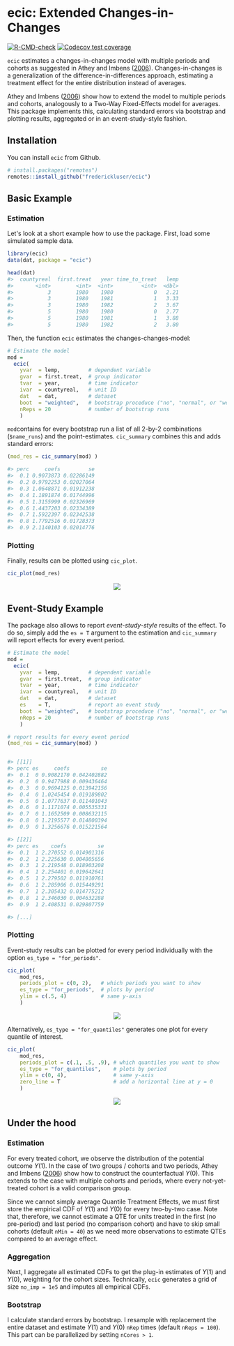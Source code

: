 
# ecic: Extended Changes-in-Changes

 <!-- badges: start -->
   [![R-CMD-check](https://github.com/frederickluser/ecic/actions/workflows/R-CMD-check.yaml/badge.svg)](https://github.com/frederickluser/ecic/actions/workflows/R-CMD-check.yaml)
 [![Codecov test coverage](https://codecov.io/gh/frederickluser/ecic/branch/main/graph/badge.svg)](https://app.codecov.io/gh/frederickluser/ecic?branch=main)

 <!-- badges: end -->

`ecic` estimates a changes-in-changes model with multiple periods and 
cohorts as suggested in Athey and Imbens
([2006](https://onlinelibrary.wiley.com/doi/10.1111/j.1468-0262.2006.00668.x)).
Changes-in-changes is a generalization of the difference-in-differences approach, estimating
a treatment effect for the entire distribution instead of averages.

Athey and Imbens
([2006](https://onlinelibrary.wiley.com/doi/10.1111/j.1468-0262.2006.00668.x))
show how to extend the model to multiple periods and cohorts, analogously to a Two-Way Fixed-Effects model for averages.
This package implements this, 
calculating standard errors via bootstrap and plotting results, aggregated or in an event-study-style fashion.

## Installation

You can install `ecic` from Github.

``` r
# install.packages("remotes")
remotes::install_github("frederickluser/ecic")
```

## Basic Example
### Estimation
Let's look at a short example how to use the package. First, load some simulated sample data.
``` r
library(ecic)
data(dat, package = "ecic")

head(dat)
#>  countyreal  first.treat   year time_to_treat   lemp
#>       <int>        <int>  <int>         <int>  <dbl>
#>           3        1980    1980             0   2.21
#>           3        1980    1981             1   3.33
#>           3        1980    1982             2   3.67
#>           5        1980    1980             0   2.77
#>           5        1980    1981             1   3.88
#>           5        1980    1982             2   3.80
```


Then, the function `ecic` estimates the changes-changes-model:
``` r
# Estimate the model
mod =
  ecic(
    yvar  = lemp,         # dependent variable
    gvar  = first.treat,  # group indicator
    tvar  = year,         # time indicator
    ivar  = countyreal,   # unit ID
    dat   = dat,          # dataset
    boot  = "weighted",   # bootstrap proceduce ("no", "normal", or "weighted")
    nReps = 20            # number of bootstrap runs
    )
```
`mod`contains for every bootstrap run a list of all 2-by-2 combinations (`$name_runs`) and the point-estimates.
`cic_summary` combines this and adds standard errors:

``` r
(mod_res = cic_summary(mod) )

#> perc     coefs         se
#>  0.1 0.9073873 0.02286149
#>  0.2 0.9792253 0.02027064
#>  0.3 1.0648871 0.01912238
#>  0.4 1.1891874 0.01744996
#>  0.5 1.3155999 0.02326969
#>  0.6 1.4437203 0.02334389
#>  0.7 1.5922397 0.02342538
#>  0.8 1.7792516 0.01728373
#>  0.9 2.1140103 0.02014776
```

### Plotting
Finally, results can be plotted using `cic_plot`.
``` r
cic_plot(mod_res)
```
<p align="center"> 
  <img src=https://user-images.githubusercontent.com/57940466/215788814-0f4fc887-a265-4412-aded-d935c3a9c182.png>
</p>

## Event-Study Example
The package also allows to report _event-study-style_ results of the effect.
To do so, simply add the `es = T` argument to the estimation and `cic_summary` will report effects for every event period.
``` r
# Estimate the model
mod =
  ecic(
    yvar  = lemp,         # dependent variable
    gvar  = first.treat,  # group indicator
    tvar  = year,         # time indicator
    ivar  = countyreal,   # unit ID
    dat   = dat,          # dataset
    es    = T,            # report an event study
    boot  = "weighted",   # bootstrap proceduce ("no", "normal", or "weighted")
    nReps = 20            # number of bootstrap runs
    )

# report results for every event period
(mod_res = cic_summary(mod) )


#> [[1]]
#> perc es     coefs          se
#>  0.1  0 0.9082170 0.042402882
#>  0.2  0 0.9477988 0.009436464
#>  0.3  0 0.9694125 0.013942156
#>  0.4  0 1.0245454 0.019189802
#>  0.5  0 1.0777637 0.011401043
#>  0.6  0 1.1171074 0.005535331
#>  0.7  0 1.1652509 0.008632115
#>  0.8  0 1.2195577 0.014800394
#>  0.9  0 1.3256676 0.015221564

#> [[2]]
#> perc es    coefs          se
#>  0.1  1 2.270552 0.014901316
#>  0.2  1 2.225630 0.004805656
#>  0.3  1 2.219548 0.018903208
#>  0.4  1 2.254401 0.019642641
#>  0.5  1 2.279502 0.011910761
#>  0.6  1 2.285906 0.015449291
#>  0.7  1 2.305432 0.014775212
#>  0.8  1 2.346030 0.004632288
#>  0.9  1 2.408531 0.029807759

#> [...]
```
### Plotting
Event-study results can be plotted for every period individually with the option `es_type = "for_periods"`.
``` r
cic_plot(
    mod_res, 
    periods_plot = c(0, 2),   # which periods you want to show
    es_type = "for_periods",  # plots by period
    ylim = c(.5, 4)           # same y-axis
    )
```
<p align="center"> 
  <img src=https://user-images.githubusercontent.com/57940466/215794787-495722c2-b363-49dc-a79c-2ad4a066406a.png>
</p>

Alternatively, `es_type = "for_quantiles"` generates one plot for every quantile of interest.
``` r
cic_plot(
    mod_res, 
    periods_plot = c(.1, .5, .9), # which quantiles you want to show
    es_type = "for_quantiles",    # plots by period
    ylim = c(0, 4),               # same y-axis
    zero_line = T                 # add a horizontal line at y = 0
    )
```
<p align="center"> 
  <img src=https://user-images.githubusercontent.com/57940466/215793961-a01ba80b-8c54-4c33-a070-dc68ba8f2203.png>
</p>

## Under the hood
### Estimation
For every treated cohort, we observe the distribution of the potential outcome $Y(1)$. 
In the case of two groups / cohorts and two periods, Athey and Imbens ([2006](https://onlinelibrary.wiley.com/doi/10.1111/j.1468-0262.2006.00668.x))
show how to construct the counterfactual $Y(0)$.
This extends to the case with multiple cohorts and periods, where every not-yet-treated cohort is a valid comparison group.

Since we cannot simply average Quantile Treatment Effects, we must first store the empirical CDF of $Y(1)$ and $Y(0)$ for every two-by-two case. Note that, therefore, we cannot estimate a QTE for units treated in the first (no pre-period) and last period (no comparison cohort) and have to skip small cohorts (default `nMin = 40`) as we need more observations to estimate QTEs compared to an average effect.

### Aggregation
Next, I aggregate all estimated CDFs to get the plug-in estimates of $Y(1)$ and $Y(0)$, weighting for the cohort sizes.
Technically, `ecic` generates a grid of size `no_imp = 1e5` and imputes all empirical CDFs.

### Bootstrap
I calculate standard errors by bootstrap. I resample with replacement the entire dataset and estimate $Y(1)$ and $Y(0)$ `nRep` times (default `nReps = 100`).
This part can be parallelized by setting `nCores > 1`.
